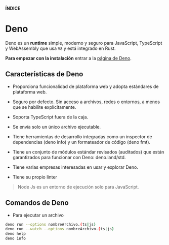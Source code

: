 **ÍNDICE**

# Deno

Deno es un **runtime** simple, moderno y seguro para JavaScript, TypeScript y WebAssembly que usa `V8` y está integrado en Rust.

**Para empezar con la instalación** entrar a la [página de Deno](https://deno.land/).

## Características de Deno

- Proporciona funcionalidad de plataforma web y adopta estándares de plataforma web.
- Seguro por defecto. Sin acceso a archivos, redes o entornos, a menos que se habilite explícitamente.
- Soporta TypeScript fuera de la caja.
- Se envía solo un único archivo ejecutable.
- Tiene herramientas de desarrollo integradas como un inspector de dependencias (deno info) y un formateador de código (deno fmt).
- Tiene un conjunto de módulos estándar revisados ​​(auditados) que están garantizados para funcionar con Deno: deno.land/std.

- Tiene varias empresas interesadas en usar y explorar Deno.
- Tiene su propio linter

> Node Js es un entorno de ejecución solo para JavaScript.

## Comandos de Deno

- Para ejecutar un archivo

```bash
deno run --options nombreArchivo.(ts|js)
deno run --watch --options nombreArchivo.(ts|js)
deno help
deno info
```
